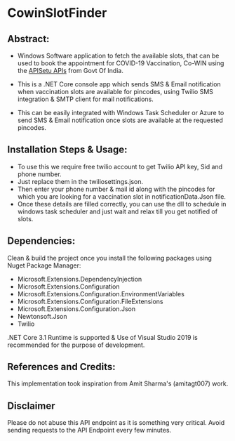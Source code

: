 # CowinSlotFinder

## Abstract:

- Windows Software application to fetch the available slots, that can be used to book the appointment for COVID-19 Vaccination, Co-WIN using the [APISetu APIs](https://apisetu.gov.in/public/marketplace/api/cowin/cowin-public-v2#/) from Govt Of India.

- This is a .NET Core console app which sends SMS & Email notification when vaccination slots are available for pincodes, using Twilio SMS integration & SMTP client for mail notifications.

- This can be easily integrated with Windows Task Scheduler or Azure to send SMS & Email notification once slots are available at the requested pincodes.

## Installation Steps & Usage:

- To use this we require free twilio account to get Twilio API key, Sid and phone number. 
- Just replace them in the twiliosettings.json.
- Then enter your phone number & mail id along with the pincodes for which you are looking for a vaccination slot in notificationData.Json file. 
- Once these details are filled correctly, you can use the dll to schedule in windows task scheduler and just wait and relax till you get notified of slots.

## Dependencies:

Clean & build the project once you install the following packages using Nuget Package Manager:
- Microsoft.Extensions.DependencyInjection
- Microsoft.Extensions.Configuration
- Microsoft.Extensions.Configuration.EnvironmentVariables
- Microsoft.Extensions.Configuration.FileExtensions
- Microsoft.Extensions.Configuration.Json
- Newtonsoft.Json
- Twilio

.NET Core 3.1 Runtime is supported & Use of Visual Studio 2019 is recommended for the purpose of development.

## References and Credits:

This implementation took inspiration from Amit Sharma's (amitagt007) work.

## Disclaimer

Please do not abuse this API endpoint as it is something very critical. Avoid sending requests to the API Endpoint every few minutes. 
